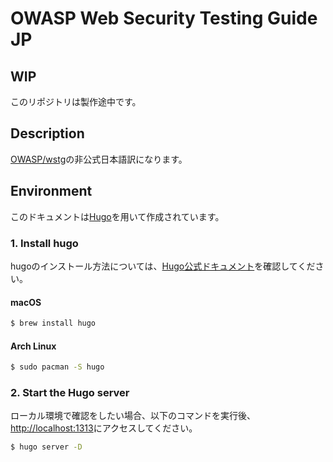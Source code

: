 # OWASP Web Security Testing Guide JP

## WIP

このリポジトリは製作途中です。

## Description

[OWASP/wstg](https://github.com/OWASP/wstg)の非公式日本語訳になります。

## Environment

このドキュメントは[Hugo](https://github.com/gohugoio/hugo)を用いて作成されています。

### 1. Install hugo

hugoのインストール方法については、[Hugo公式ドキュメント](https://gohugo.io/getting-started/quick-start/#step-1-install-hugo)を確認してください。

#### macOS

```bash
$ brew install hugo
```

#### Arch Linux

```bash
$ sudo pacman -S hugo
```

### 2. Start the Hugo server

ローカル環境で確認をしたい場合、以下のコマンドを実行後、[http://localhost:1313](http://localhost:1313)にアクセスしてください。

```bash
$ hugo server -D
```
